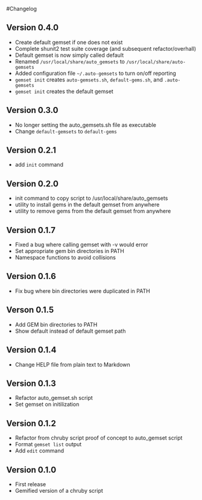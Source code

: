 #Changelog

## Version 0.4.0
  - Create default gemset if one does not exist
  - Complete shunit2 test suite coverage (and subsequent refactor/overhall)
  - Default gemset is now simply called default
  - Renamed `/usr/local/share/auto_gemsets` to `/usr/local/share/auto-gemsets`
  - Added configuration file `~/.auto-gemsets` to turn on/off reporting
  - `gemset init` creates `auto-gemsets.sh`, `default-gems.sh`, and `.auto-gemsets`
  - `gemset init` creates the default gemset
  
## Version 0.3.0
  - No longer setting the auto_gemsets.sh file as executable
  - Change `default-gemsets` to `default-gems`

## Version 0.2.1
  - add `init` command

## Version 0.2.0
  - init command to copy script to /usr/local/share/auto_gemsets
  - utility to install gems in the default gemset from anywhere
  - utility to remove gems from the default gemset from anywhere

## Version 0.1.7
  - Fixed a bug where calling gemset with -v would error
  - Set appropriate gem bin directories in PATH
  - Namespace functions to avoid collisions

## Version 0.1.6
 - Fix bug where bin directories were duplicated in PATH

## Verson 0.1.5
  - Add GEM bin directories to PATH
  - Show default instead of default gemset path

## Version 0.1.4
  - Change HELP file from plain text to Markdown

## Version 0.1.3
  - Refactor auto_gemset.sh script
  - Set gemset on initilization

## Version 0.1.2
  - Refactor from chruby script proof of concept to auto_gemset script
  - Format `gemset list` output
  - Add `edit` command

## Version 0.1.0
  - First release
  - Gemified version of a chruby script